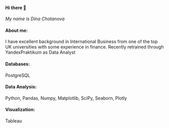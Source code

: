 #### Hi there 👋

*My name is Dina Chotanova*

#### About me:
I have excellent background in International Business from one of the top UK universities with some experience in finance. Recently retrained through YandexPraktikum as Data Analyst 

#### Databases:
PostgreSQL

#### Data Analysis:
Python, Pandas, Numpy, Matplotlib, SciPy, Seaborn, Plotly

#### Visualization:
Tableau
